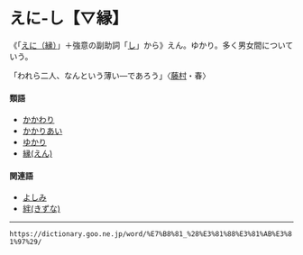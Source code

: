 # えに‐し【▽縁】

《「[えに（縁）](https://dictionary.goo.ne.jp/word/%E7%B8%81_%28%E3%81%88%E3%81%AB%29/#jn-24490)」＋強意の副助詞「[し](https://dictionary.goo.ne.jp/word/%E3%81%97/#jn-92431)」から》えん。ゆかり。多く男女間についていう。

「われら二人、なんという薄い―であろう」〈[藤村](https://dictionary.goo.ne.jp/word/person/%E5%B3%B6%E5%B4%8E%E8%97%A4%E6%9D%91/#jn-100660)・春〉

#### 類語

-   [かかわり](https://dictionary.goo.ne.jp/word/%E9%96%A2%E3%82%8F%E3%82%8A/#jn-37988)
-   [かかりあい](https://dictionary.goo.ne.jp/word/%E6%8E%9B%E3%82%8A%E5%90%88%E3%81%84/#jn-37940)
-   [ゆかり](https://dictionary.goo.ne.jp/word/%E7%B8%81_%28%E3%82%86%E3%81%8B%E3%82%8A%29/#jn-224907)
-   [縁(えん)](https://dictionary.goo.ne.jp/word/%E7%B8%81_%28%E3%81%88%E3%82%93%29/#jn-25951)

#### 関連語

-   [よしみ](https://dictionary.goo.ne.jp/word/%E5%A5%BD%E3%81%BF_%28%E3%82%88%E3%81%97%E3%81%BF%29/#jn-227652)
-   [絆(きずな)](https://dictionary.goo.ne.jp/word/%E7%B5%86_%28%E3%81%8D%E3%81%9A%E3%81%AA%29/#jn-52114)

---
`https://dictionary.goo.ne.jp/word/%E7%B8%81_%28%E3%81%88%E3%81%AB%E3%81%97%29/`